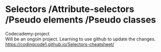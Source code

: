 # Selectors /Attribute-selectors /Pseudo elements /Pseudo classes
Codecademy-project\
Will be an ongoin project. Learning to use github to update the changes.\
https://codingcode1.github.io/Selectors-cheatsheet/
